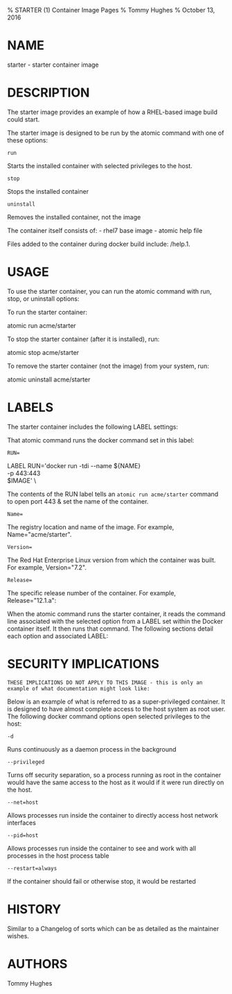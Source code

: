 % STARTER (1) Container Image Pages
% Tommy Hughes
% October 13, 2016

# NAME
starter \- starter container image

# DESCRIPTION
The starter image provides an example of how a RHEL-based image build could start.

The starter image is designed to be run by the atomic command with one of these options:

`run`

Starts the installed container with selected privileges to the host.

`stop`

Stops the installed container

`uninstall`

Removes the installed container, not the image

The container itself consists of:
    - rhel7 base image
    - atomic help file

Files added to the container during docker build include: /help.1.

# USAGE
To use the starter container, you can run the atomic command with run, stop, or uninstall options:

To run the starter container:

  atomic run acme/starter

To stop the starter container (after it is installed), run:

  atomic stop acme/starter

To remove the starter container (not the image) from your system, run:

  atomic uninstall acme/starter

# LABELS
The starter container includes the following LABEL settings:

That atomic command runs the docker command set in this label:

`RUN=`

  LABEL RUN='docker run -tdi --name ${NAME} \
        -p 443:443 \
        $IMAGE' \

  The contents of the RUN label tells an `atomic run acme/starter` command to open port 443 & set the name of the container.

`Name=`

The registry location and name of the image. For example, Name="acme/starter".

`Version=`

The Red Hat Enterprise Linux version from which the container was built. For example, Version="7.2".

`Release=`

The specific release number of the container. For example, Release="12.1.a":

When the atomic command runs the starter container, it reads the command line associated with the selected option
from a LABEL set within the Docker container itself. It then runs that command. The following sections detail
each option and associated LABEL:

# SECURITY IMPLICATIONS
`THESE IMPLICATIONS DO NOT APPLY TO THIS IMAGE - this is only an example of what documentation might look like:`

Below is an example of what is referred to as a super-privileged container. It is designed to have almost complete
access to the host system as root user. The following docker command options open selected privileges to the host:

`-d`

Runs continuously as a daemon process in the background

`--privileged`

Turns off security separation, so a process running as root in the container would have the same access to the
host as it would if it were run directly on the host.

`--net=host`

Allows processes run inside the container to directly access host network interfaces

`--pid=host`

Allows processes run inside the container to see and work with all processes in the host process table

`--restart=always`

If the container should fail or otherwise stop, it would be restarted

# HISTORY
Similar to a Changelog of sorts which can be as detailed as the maintainer wishes.

# AUTHORS
Tommy Hughes
